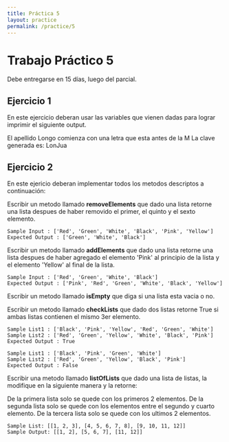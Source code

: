 ```yaml
---
title: Práctica 5
layout: practice
permalink: /practice/5
---
```


# Trabajo Práctico 5

Debe entregarse en 15 días, luego del parcial.

## Ejercicio 1

En este ejercicio deberan usar las variables que vienen dadas para lograr imprimir el siguiente output.

El apellido Longo comienza con una letra que esta antes de la M
La clave generada es: LonJua

## Ejercicio 2

En este ejericio deberan implementar todos los metodos descriptos a continuación:

Escribir un metodo llamado **removeElements** que dado una lista retorne una lista despues de haber removido el primer, el quinto y el sexto elemento.

```
Sample Input : ['Red', 'Green', 'White', 'Black', 'Pink', 'Yellow']
Expected Output : ['Green', 'White', 'Black']
```

Escribir un metodo llamado **addElements** que dado una lista retorne una lista despues de 
haber agregado el elemento 'Pink' al principio de la lista y el elemento 'Yellow' al final de la lista.

```
Sample Input : ['Red', 'Green', 'White', 'Black']
Expected Output : ['Pink', 'Red', 'Green', 'White', 'Black', 'Yellow']
```

Escribir un metodo llamado **isEmpty** que diga si una lista esta vacia o no.

Escribir un metodo llamado **checkLists** que dado dos listas retorne True si ambas listas contienen el mismo 3er elemento.

```
Sample List1 : ['Black', 'Pink', 'Yellow', 'Red', 'Green', 'White']
Sample List2 : ['Red', 'Green', 'Yellow', 'White', 'Black', 'Pink']
Expected Output : True

Sample List1 : ['Black', 'Pink', 'Green', 'White']
Sample List2 : ['Red', 'Green', 'Yellow', 'Black', 'Pink']
Expected Output : False
```

Escribir una metodo llamado **listOfLists** que dado una lista de listas, la modifique en la siguiente manera y la retorne:

De la primera lista solo se quede con los primeros 2 elementos.
De la segunda lista solo se quede con los elementos entre el segundo y cuarto elemento.
De la tercera lista solo se quede con los ultimos 2 elementos.

```
Sample List: [[1, 2, 3], [4, 5, 6, 7, 8], [9, 10, 11, 12]]
Sample Output: [[1, 2], [5, 6, 7], [11, 12]]
```